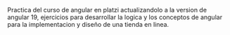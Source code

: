 Practica del curso de angular en platzi actualizandolo a la version de angular 19, ejercicios para desarrollar la logica y los conceptos de angular para la implementacion y diseño de una tienda en linea.
